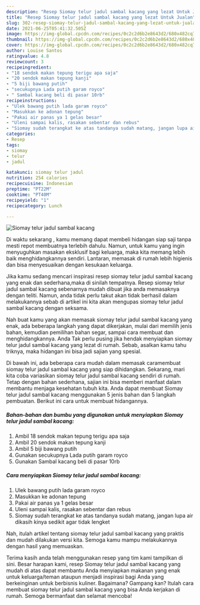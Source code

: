 ```yaml
---
description: "Resep Siomay telur jadul sambal kacang yang lezat Untuk Jualan"
title: "Resep Siomay telur jadul sambal kacang yang lezat Untuk Jualan"
slug: 302-resep-siomay-telur-jadul-sambal-kacang-yang-lezat-untuk-jualan
date: 2021-06-25T05:41:32.505Z
image: https://img-global.cpcdn.com/recipes/0c2c2d6b2e8643d2/680x482cq70/siomay-telur-jadul-sambal-kacang-foto-resep-utama.jpg
thumbnail: https://img-global.cpcdn.com/recipes/0c2c2d6b2e8643d2/680x482cq70/siomay-telur-jadul-sambal-kacang-foto-resep-utama.jpg
cover: https://img-global.cpcdn.com/recipes/0c2c2d6b2e8643d2/680x482cq70/siomay-telur-jadul-sambal-kacang-foto-resep-utama.jpg
author: Louise Santos
ratingvalue: 4.8
reviewcount: 3
recipeingredient:
- "18 sendok makan tepung terigu apa saja"
- "20 sendok makan tepung kanji"
- "5 biji bawang putih"
- "secukupnya Lada putih garam royco"
- " Sambal kacang beli di pasar 10rb"
recipeinstructions:
- "Ulek bawang putih lada garam royco"
- "Masukkan ke adonan tepung"
- "Pakai air panas ya 1 gelas besar"
- "Uleni sampai kalis, rasakan sebentar dan rebus"
- "Siomay sudah terangkat ke atas tandanya sudah matang, jangan lupa air dikasih kinya sedikit agar tidak lengket"
categories:
- Resep
tags:
- siomay
- telur
- jadul

katakunci: siomay telur jadul 
nutrition: 254 calories
recipecuisine: Indonesian
preptime: "PT22M"
cooktime: "PT40M"
recipeyield: "1"
recipecategory: Lunch

---
```



![Siomay telur jadul sambal kacang](https://img-global.cpcdn.com/recipes/0c2c2d6b2e8643d2/680x482cq70/siomay-telur-jadul-sambal-kacang-foto-resep-utama.jpg)

Di waktu  sekarang , kamu memang dapat membeli hidangan siap saji tanpa mesti repot membuatnya terlebih dahulu. Namun, untuk kamu yang ingin menyuguhkan masakan eksklusif bagi keluarga, maka kita memang lebih baik menghidangkannya sendiri. Lantaran, memasak di rumah lebih higienis dan bisa menyesuaikan dengan kesukaan keluarga.

Jika kamu sedang mencari inspirasi resep siomay telur jadul sambal kacang yang enak dan sederhana,maka di sinilah tempatnya. Resep siomay telur jadul sambal kacang  sebenarnya mudah dibuat jika anda memasaknya dengan teliti. Namun, anda tidak perlu takut akan tidak berhasil dalam melakukannya 
sebab di artikel ini kita akan mengupas siomay telur jadul sambal kacang dengan seksama.  



Nah buat kamu yang akan memasak siomay telur jadul sambal kacang yang enak, ada beberapa langkah yang dapat dikerjakan, mulai dari memilih jenis bahan, kemudian pemilihan bahan segar, sampai cara membuat dan menghidangkannya. Anda Tak perlu pusing jika hendak menyiapkan siomay telur jadul sambal kacang yang lezat di rumah. Sebab, asalkan kamu  tahu triknya, maka hidangan ini bisa jadi sajian yang spesial.

Di bawah ini, ada beberapa cara mudah dalam memasak caramembuat siomay telur jadul sambal kacang yang siap dihidangkan. Sekarang, mari kita coba variasikan siomay telur jadul sambal kacang sendiri di rumah. Tetap dengan bahan sederhana, sajian ini bisa memberi manfaat dalam membantu menjaga kesehatan tubuh kita. Anda dapat membuat Siomay telur jadul sambal kacang menggunakan 5 jenis bahan dan 5 langkah pembuatan. Berikut ini cara untuk membuat hidangannya.

<!--inarticleads1-->

##### Bahan-bahan dan bumbu yang digunakan untuk menyiapkan Siomay telur jadul sambal kacang:

1. Ambil 18 sendok makan tepung terigu apa saja
1. Ambil 20 sendok makan tepung kanji
1. Ambil 5 biji bawang putih
1. Gunakan secukupnya Lada putih garam royco
1. Gunakan  Sambal kacang beli di pasar 10rb




<!--inarticleads2-->

##### Cara menyiapkan Siomay telur jadul sambal kacang:

1. Ulek bawang putih lada garam royco
1. Masukkan ke adonan tepung
1. Pakai air panas ya 1 gelas besar
1. Uleni sampai kalis, rasakan sebentar dan rebus
1. Siomay sudah terangkat ke atas tandanya sudah matang, jangan lupa air dikasih kinya sedikit agar tidak lengket




Nah, itulah artikel tentang  siomay telur jadul sambal kacang  yang praktis dan mudah dilakukan versi kita. Semoga kamu mampu melakukannya dengan hasil yang memuaskan. 

Terima kasih anda telah menggunakan resep yang tim kami tampilkan di sini. Besar harapan kami, resep  Siomay telur jadul sambal kacang yang mudah di atas dapat membantu Anda menyiapkan makanan yang enak untuk keluarga/teman ataupun menjadi inspirasi bagi Anda yang berkeinginan untuk berbisnis kuliner. Bagaimana? Gampang kan? Itulah cara membuat siomay telur jadul sambal kacang yang bisa Anda kerjakan di rumah. Semoga bermanfaat dan selamat mencoba!

